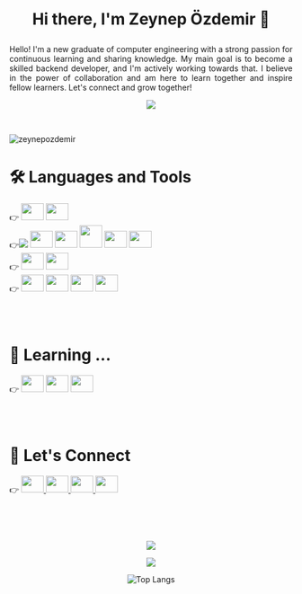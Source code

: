 # <p align="center">Hi there, I'm Zeynep Özdemir 👋 </p>
 <p  align="justify">Hello! I'm a new graduate of computer engineering with a strong passion for continuous learning and sharing knowledge. My main goal is to become a skilled backend developer, and I'm actively working towards that. I believe in the power of collaboration and am here to learn together and inspire fellow learners. Let's connect and grow together!
 </p>
 

<p align='center'>
 <img src="https://github.com/zeyn-app/zeyn-app/assets/64809828/ce5dc69c-dcd0-4430-abd0-e2668f2613b1">
</p>
<br/>
<p align="left"> <img src="https://komarev.com/ghpvc/?username=zeyn-app&label=Profile%20views&color=0e75b6&style=flat" alt="zeynepozdemir" /> </p>

# 🛠️ Languages and Tools
<p align='left'>
👉
    <a>
    <img height="30" width="40" src="https://cdn.simpleicons.org/git">  
</a>
    </a>
    <a>
    <img height="30" width="40" src="https://cdn.simpleicons.org/github">   
    </a>

<br/>
<a>
    👉<img src='https://img.shields.io/badge/Java-ED8B00?style=for-the-badge&logo=java'>
 </a>
<a>
    <img height="30" width="40" src="https://cdn.simpleicons.org/spring">   
</a>
<a>
    <img height="30" width="40" src="https://cdn.simpleicons.org/springboot">   
</a>
<a>
    <img height="40" width="40" src="https://cdn.simpleicons.org/mysql">  
</a>
<a>
    <img height="30" width="40" src="https://cdn.simpleicons.org/postgresql">
 </a>
 <a>
    <img height="30" width="40" src="https://cdn.simpleicons.org/microsoftsqlserver">
 </a>

<br/>
👉
<a>
    <img height="30" width="40" src="https://cdn.simpleicons.org/html5"> 
 </a>
<a>
    <img height="30" width="40" src="https://cdn.simpleicons.org/css3">    
</a>

<br/>
👉
<a>
   <img height="30" width="40" src="https://cdn.simpleicons.org/visualstudiocode">  
</a>
<a>
    <img height="30" width="40" src="https://cdn.simpleicons.org/intellijidea/"> 
</a>
<a>
    <img height="30" width="40" src="https://cdn.simpleicons.org/eclipseide/black">
 </a>
 <a>
    <img height="30" width="40" src="https://cdn.simpleicons.org/postman">    
</a>

</p>

<br/>
<br/>

# :honeybee: Learning ...

<p align='left'>
👉
    <a>
    <img height="30" width="40" src="https://cdn.simpleicons.org/javascript">
    </a>
    <a>
    <img height="30" width="40" src="https://cdn.simpleicons.org/react">  
    </a>
<a>
    <img height="30" width="40" src="https://cdn.simpleicons.org/docker/blue">
 </a>
</p>

<br/>
<br/>

# :raising_hand: Let's Connect

<p align='left'>
👉
    <a href='mailto: zeynepozz2299@gmail.com'>
    <img height="30" width="40" src="https://cdn.simpleicons.org/gmail">
    </a>
    <a href='https://www.linkedin.com/in/zzeynepozdemir/'>
    <img height="30" width="40" src="https://cdn.simpleicons.org/linkedin/blue">
    </a>
    <a href='https://medium.com/@zeynepozzdemir'>
    <img height="30" width="40" src="https://cdn.simpleicons.org/medium/black">    
    </a>
    <a href='https://www.hackerrank.com/imzeynepozdemir'>
    <img height="30" width="40" src="https://cdn.simpleicons.org/hackerrank/green">
    </a>
</p>

<br/><br/>

## 
<p align="center">
    <img align="center" src="https://github-readme-streak-stats.herokuapp.com?user=zeyn-app&theme=radical&hide_border=true">
</p>
<p align="center">
    <img align="center" src="https://github-readme-stats.vercel.app/api?username=zeyn-app&theme=radical">
</p>
<p align="center">
    <img src="https://github-readme-stats.vercel.app/api/top-langs/?username=zeyn-app&theme=radical&layout=compact" alt="Top Langs">
</p>


